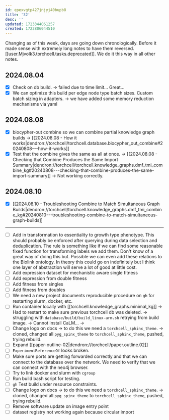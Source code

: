 ```yaml
---
id: epexvgtp427jnjyj40bupb8
title: '32'
desc: ''
updated: 1723344061257
created: 1722806044510
---
```


Changing as of this week, days are going down chronologically. Before it made sense with extremely long notes to have them reversed. [[user.Mjvolk3.torchcell.tasks.deprecated]]. We do it this way in all other notes.

## 2024.08.04

- [x] Check on db build. → failed due to time limit... Great...
- [x] We can optimize this build per edge node type batch sizes. Custom batch sizing in adapters. → we have added some memory reduction mechanisms via yaml

## 2024.08.08

- [x] biocypher-out combine so we can combine partial knowledge graph builds → [[2024.08.08 - How it works|dendron://torchcell/torchcell.database.biocypher_out_combine#20240808---how-it-works]]
- [x] Test that the combine gives the same as all at once. → [[2024.08.08 - Checking that Combine Produces the Same Import Summary|dendron://torchcell/torchcell.knowledge_graphs.dmf_tmi_combine_kg#20240808---checking-that-combine-produces-the-same-import-summary]] → Not working correctly.

## 2024.08.10

- [x] [[2024.08.10 - Troubleshooting Combine to Match Simultaneous Graph Builds|dendron://torchcell/torchcell.knowledge_graphs.dmf_tmi_combine_kg#20240810---troubleshooting-combine-to-match-simultaneous-graph-builds]]



***

- [ ] Add in transformation to essentiality to growth type phenotype. This should probably be enforced after querying during data selection and deduplication. The rule is something like if we can find some reasonable fixed function for transforming labels we add them. Don't know of a great way of doing this but. Possible we can even add these relations to the Biolink ontology. In theory this could go on indefinitely but I think one layer of abstraction will serve a lot of good at little cost.
- [ ] Add expression dataset for mechanistic aware single fitness
- [ ] Add expression from double fitness
- [ ] Add fitness from singles
- [ ] Add fitness from doubles
- [ ] We need a new project documents reproducible procedure on `gh` for restarting slurm, docker, etc.
- [ ] Run container locally with [[torchcell.knowledge_graphs.minimal_kg]] → Had to restart to make sure previous torchcell db was deleted. → struggling with `database/build/build_linux-arm.sh` retrying from build image. → Cannot install CaLM... →
- [ ] Change logo on docs → to do this we need a `torchcell_sphinx_theme`. → cloned, changed all `pyg_spinx_theme` to `torchcell_sphinx_theme`, pushed, trying rebuild.
- [ ] Expand [[paper-outline-02|dendron://torchcell/paper.outline.02]]
- [ ] `ExperimentReferenceOf` looks broken.
- [ ] Make sure ports are getting forwarded correctly and that we can connect to the database over the network. We need to verify that we can connect with the neo4j browser.
- [ ] Try to link docker and slurm with `cgroup`
- [ ] Run build bash script for testing.
- [ ] `gh` Test build under resource constraints.
- [ ] Change logo on docs → to do this we need a `torchcell_sphinx_theme`. → cloned, changed all `pyg_spinx_theme` to `torchcell_sphinx_theme`, pushed, trying rebuild.
- [ ] Remove software update on image entry point
- [ ] dataset registry not working again because circular import
